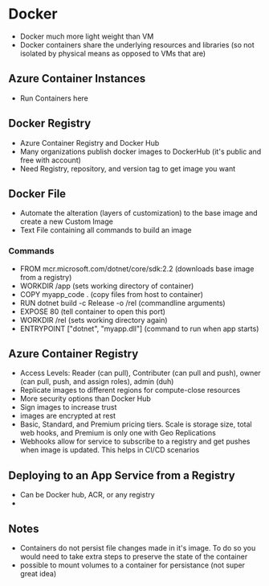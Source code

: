 # Docker
- Docker much more light weight than VM
- Docker containers share the underlying resources and libraries (so not isolated by physical means as opposed to VMs that are)

## Azure Container Instances
- Run Containers here


## Docker Registry
- Azure Container Registry and Docker Hub
- Many organizations publish docker images to DockerHub (it's public and free with account)
- Need Registry, repository, and version tag to get image you want

## Docker File
- Automate the alteration (layers of customization) to the base image and create a new Custom Image
- Text File containing all commands to build an image

### Commands
- FROM mcr.microsoft.com/dotnet/core/sdk:2.2 (downloads base image from a registry)
- WORKDIR /app (sets working directory of container)
- COPY myapp_code . (copy files from host to container)
- RUN dotnet build -c Release -o /rel (commandline arguments)
- EXPOSE 80 (tell container to open this port)
- WORKDIR /rel (sets working directory again)
- ENTRYPOINT ["dotnet", "myapp.dll"] (command to run when app starts)

## Azure Container Registry
- Access Levels: Reader (can pull), Contributer (can pull and push), owner (can pull, push, and assign roles), admin (duh)
- Replicate images to different regions for compute-close resources
- More security options than Docker Hub
- Sign images to increase trust
- images are encrypted at rest
- Basic, Standard, and Premium pricing tiers.  Scale is storage size, total web hooks, and Premium is only one with Geo Replications
- Webhooks allow for service to subscribe to a registry and get pushes when image is updated.  This helps in CI/CD scenarios

## Deploying to an App Service from a Registry
- Can be Docker hub, ACR, or any registry
- 
## Notes
- Containers do not persist file changes made in it's image.  To do so you would need to take extra steps to preserve the state of the container
- possible to mount volumes to a container for persistance (not super great idea)


